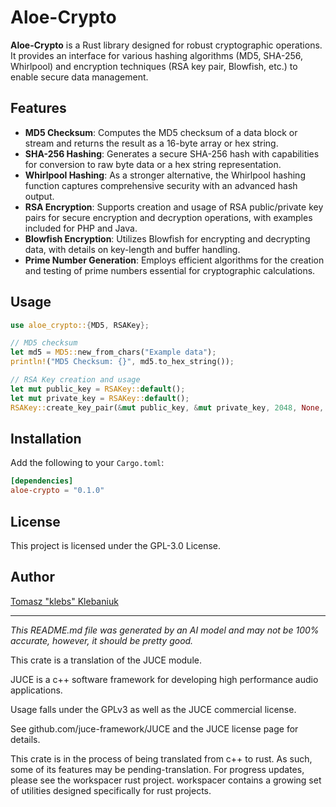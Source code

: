 # Aloe-Crypto

**Aloe-Crypto** is a Rust library designed for robust cryptographic operations. It provides an interface for various hashing algorithms (MD5, SHA-256, Whirlpool) and encryption techniques (RSA key pair, Blowfish, etc.) to enable secure data management.

## Features

- **MD5 Checksum**: Computes the MD5 checksum of a data block or stream and returns the result as a 16-byte array or hex string.
- **SHA-256 Hashing**: Generates a secure SHA-256 hash with capabilities for conversion to raw byte data or a hex string representation.
- **Whirlpool Hashing**: As a stronger alternative, the Whirlpool hashing function captures comprehensive security with an advanced hash output.
- **RSA Encryption**: Supports creation and usage of RSA public/private key pairs for secure encryption and decryption operations, with examples included for PHP and Java.
- **Blowfish Encryption**: Utilizes Blowfish for encrypting and decrypting data, with details on key-length and buffer handling.
- **Prime Number Generation**: Employs efficient algorithms for the creation and testing of prime numbers essential for cryptographic calculations.

## Usage

```rust
use aloe_crypto::{MD5, RSAKey};

// MD5 checksum
let md5 = MD5::new_from_chars("Example data");
println!("MD5 Checksum: {}", md5.to_hex_string());

// RSA Key creation and usage
let mut public_key = RSAKey::default();
let mut private_key = RSAKey::default();
RSAKey::create_key_pair(&mut public_key, &mut private_key, 2048, None, None);
```

## Installation

Add the following to your `Cargo.toml`:

```toml
[dependencies]
aloe-crypto = "0.1.0"
```

## License

This project is licensed under the GPL-3.0 License.

## Author

[Tomasz "klebs" Klebaniuk](mailto:tpk3.mx@gmail.com)

---

*This README.md file was generated by an AI model and may not be 100% accurate, however, it should be pretty good.*

This crate is a translation of the JUCE module.

JUCE is a c++ software framework for developing high performance audio applications.

Usage falls under the GPLv3 as well as the JUCE commercial license.

See github.com/juce-framework/JUCE and the JUCE license page for details.

This crate is in the process of being translated from c++ to rust. As such, some of its features may be pending-translation. For progress updates, please see the workspacer rust project. workspacer contains a growing set of utilities designed specifically for rust projects.
